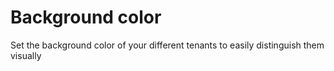 # Background color 
Set the background color of your different tenants to easily distinguish them visually
